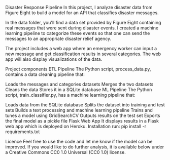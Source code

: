 Disaster Response Pipeline
In this project, I analyze disaster data from Figure Eight to build a model for an API that classifies disaster messages.

In the data folder, you'll find a data set provided by Figure Eight containing real messages that were sent during disaster events. I created a machine learning pipeline to categorize these events so that one can send the messages to an appropriate disaster relief agency.

The project includes a web app where an emergency worker can input a new message and get classification results in several categories. The web app will also display visualizations of the data.

Project components
ETL Pipeline
The Python script, process_data.py, contains a data cleaning pipeline that:

Loads the messages and categories datasets
Merges the two datasets
Cleans the data
Stores it in a SQLite database
ML Pipeline
The Python script, train_classifier.py, has a machine learning pipeline that:

Loads data from the SQLite database
Splits the dataset into training and test sets
Builds a text processing and machine learning pipeline
Trains and tunes a model using GridSearchCV
Outputs results on the test set
Exports the final model as a pickle file
Flask Web App
It displays results in a Flask web app which is deployed on Heroku.
Installation
run: pip install -r requirements.txt

Licence
Feel free to use the code and let me know if the model can be improved. If you would like to do further analysis, it is available below under a Creative Commons CC0 1.0 Universal (CC0 1.0) license.